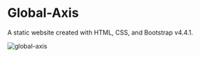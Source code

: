# Global-Axis
A static website created with HTML, CSS, and Bootstrap v4.4.1.

![global-axis](https://user-images.githubusercontent.com/62003240/131456376-7c3cb6c9-65fd-4ca5-8615-06d1f7ae4467.png)
